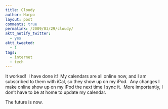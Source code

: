 ```yaml
---
title: Cloudy
author: Harpo
layout: post
comments: true
permalink: /2009/03/29/cloudy/
aktt_notify_twitter:
  - yes
aktt_tweeted:
  - 1
tags:
  - internet
  - tech
---
```

It worked!  I have done it!  My calendars are all online now, and I am subscribed to them with iCal, so they show up on my iPod.  Any changes I make online show up on my iPod the next time I sync it.  More importantly, I don&#8217;t have to be at home to update my calendar.

The future is now.